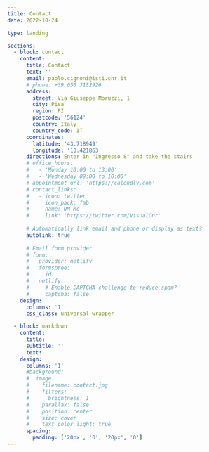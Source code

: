 ```yaml
---
title: Contact
date: 2022-10-24

type: landing

sections:
  - block: contact
    content:
      title: Contact
      text: ''
      email: paolo.cignoni@isti.cnr.it
      # phone: +39 050 3152926
      address:
        street: Via Giuseppe Moruzzi, 1
        city: Pisa
        region: PI
        postcode: '56124'
        country: Italy
        country_code: IT
      coordinates:
        latitude: '43.718949'
        longitude: '10.421863'
      directions: Enter in "Ingresso 8" and take the stairs
      # office_hours:
      #   - 'Monday 10:00 to 13:00'
      #   - 'Wednesday 09:00 to 10:00'
      # appointment_url: 'https://calendly.com'
      # contact_links:
      #   - icon: twitter
      #     icon_pack: fab
      #     name: DM Me
      #     link: 'https://twitter.com/VisualCnr'
    
      # Automatically link email and phone or display as text?
      autolink: true
    
      # Email form provider
      # form:
      #   provider: netlify
      #   formspree:
      #     id:
      #   netlify:
      #     # Enable CAPTCHA challenge to reduce spam?
      #     captcha: false
    design:
      columns: '1'
      css_class: universal-wrapper

  - block: markdown
    content:
      title:
      subtitle: ''
      text:
    design:
      columns: '1'
      #background:
      #  image: 
      #    filename: contact.jpg
      #    filters:
      #      brightness: 1
      #    parallax: false
      #    position: center
      #    size: cover
      #    text_color_light: true
      spacing:
        padding: ['20px', '0', '20px', '0']
---
```

